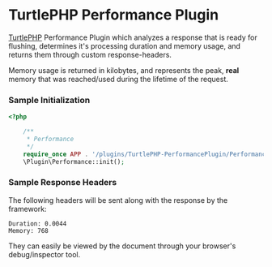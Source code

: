 TurtlePHP Performance Plugin
===
[TurtlePHP](https://github.com/onassar/TurtlePHP) Performance Plugin which
analyzes a response that is ready for flushing, determines it&#039;s processing
duration and memory usage, and returns them through custom response-headers.

Memory usage is returned in kilobytes, and represents the peak, **real** memory
that was reached/used during the lifetime of the request.

### Sample Initialization
``` php
<?php

    /**
     * Performance
     */
    require_once APP . '/plugins/TurtlePHP-PerformancePlugin/Performance.class.php';
    \Plugin\Performance::init();

```

### Sample Response Headers
The following headers will be sent along with the response by the framework:

```
Duration: 0.0044
Memory: 768
```

They can easily be viewed by the document through your browser&#039;s
debug/inspector tool.
